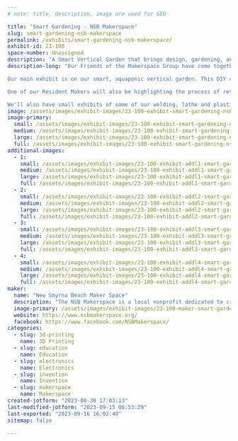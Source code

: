 ```yaml
---
# note: title, description, image are used for SEO

title: "Smart Gardening - NSB Makerspace"
slug: smart-gardening-nsb-makerspace
permalink: /exhibits/smart-gardening-nsb-makerspace/
exhibit-id: 23-100
space-number: Unassigned
description: "A Smart Vertical Garden that brings design, gardening, and programming together!"
description-long: "Our Friends of the Makerspace Group have come together and found common interests among all of our metal working, wood working, 3D printing, tool & die hobbies. We have a handful of projects that have brought our Makers from all different backgrounds together. 

Our main exhibit is on our smart, aquaponic vertical garden. This DIY can be printed, assembled, programmed, fitted and functioning in a day (or two depending on your print sizes)! One of our Resident Makers dreamed up the idea of a sustainable, beginner-friendly system to grow herbs, small vegetables and fruits right on your desktop, in your window-sill, or even outside. The exhibit is small, but scalable enough to create a full garden on your porch or in your backyard.

One of our Resident Makers will also be highlighting the process of retrofitting a Hurco CNC Milling machine by replacing the original 1980's control system with modern electronics. This has been one of the most interesting and challenging projects taken on by our Friends of the Makerspace team! 

We'll also have small exhibits of some of our welding, lathe and plastics projects for Makers to come explore and learn about. "
image: /assets/images/exhibit-images/23-100-exhibit-smart-gardening-nsb-makerspace-david-and-aquaponic-2-tn-large.jpg
image-primary: 
  small: /assets/images/exhibit-images/23-100-exhibit-smart-gardening-nsb-makerspace-david-and-aquaponic-2-tn-small.jpg
  medium: /assets/images/exhibit-images/23-100-exhibit-smart-gardening-nsb-makerspace-david-and-aquaponic-2-tn-medium.jpg
  large: /assets/images/exhibit-images/23-100-exhibit-smart-gardening-nsb-makerspace-david-and-aquaponic-2-tn-large.jpg
  full: /assets/images/exhibit-images/23-100-exhibit-smart-gardening-nsb-makerspace-david-and-aquaponic-2-tn-full.jpg
additional-images: 
  - 1:
    small: /assets/images/exhibit-images/23-100-exhibit-addl1-smart-gardening-nsb-makerspace-aquaponic-closeup-small.jpg
    medium: /assets/images/exhibit-images/23-100-exhibit-addl1-smart-gardening-nsb-makerspace-aquaponic-closeup-medium.jpg
    large: /assets/images/exhibit-images/23-100-exhibit-addl1-smart-gardening-nsb-makerspace-aquaponic-closeup-large.jpg
    full: /assets/images/exhibit-images/23-100-exhibit-addl1-smart-gardening-nsb-makerspace-aquaponic-closeup-full.jpg
  - 2:
    small: /assets/images/exhibit-images/23-100-exhibit-addl2-smart-gardening-nsb-makerspace-class-aquaponic-3-small.jpg
    medium: /assets/images/exhibit-images/23-100-exhibit-addl2-smart-gardening-nsb-makerspace-class-aquaponic-3-medium.jpg
    large: /assets/images/exhibit-images/23-100-exhibit-addl2-smart-gardening-nsb-makerspace-class-aquaponic-3-large.jpg
    full: /assets/images/exhibit-images/23-100-exhibit-addl2-smart-gardening-nsb-makerspace-class-aquaponic-3-full.jpg
  - 3:
    small: /assets/images/exhibit-images/23-100-exhibit-addl3-smart-gardening-nsb-makerspace-david-and-aquaponic-1-small.jpg
    medium: /assets/images/exhibit-images/23-100-exhibit-addl3-smart-gardening-nsb-makerspace-david-and-aquaponic-1-medium.jpg
    large: /assets/images/exhibit-images/23-100-exhibit-addl3-smart-gardening-nsb-makerspace-david-and-aquaponic-1-large.jpg
    full: /assets/images/exhibit-images/23-100-exhibit-addl3-smart-gardening-nsb-makerspace-david-and-aquaponic-1-full.jpg
  - 4:
    small: /assets/images/exhibit-images/23-100-exhibit-addl4-smart-gardening-nsb-makerspace-david-and-aquaponic-2-small.jpg
    medium: /assets/images/exhibit-images/23-100-exhibit-addl4-smart-gardening-nsb-makerspace-david-and-aquaponic-2-medium.jpg
    large: /assets/images/exhibit-images/23-100-exhibit-addl4-smart-gardening-nsb-makerspace-david-and-aquaponic-2-large.jpg
    full: /assets/images/exhibit-images/23-100-exhibit-addl4-smart-gardening-nsb-makerspace-david-and-aquaponic-2-full.jpg
maker: 
  name: "New Smyrna Beach Maker Space"
  description: "The NSB Makerspace is a local nonprofit dedicated to creating spaces for open learning in our community. Our main focus is on STEM-centric concepts, anything from innovative gardening to robotics to 3D printing. Our model is A Creative Space for You! We are currently in the development stage, with a focus on classes and focused activities, such as welding and lathe beginner's courses. We meet monthly with an open invitation to like-minded creative people. "
  image-primary: /assets/images/exhibit-images/23-100-maker-smart-gardening-nsb-makerspace-logo-transparent-background-medium.png
  website: https://www.nsbmakerspace.org/
  facebook: https://www.facebook.com/NSBMakerspace/
categories: 
  - slug: 3d-printing
    name: 3D Printing
  - slug: education
    name: Education
  - slug: electronics
    name: Electronics
  - slug: invention
    name: Invention
  - slug: makerspace
    name: Makerspace
created-jotform: "2023-08-30 17:03:13"
last-modified-jotform: "2023-09-15 06:53:29"
last-exported: "2023-09-16 16:02:40"
sitemap: false

---
```

